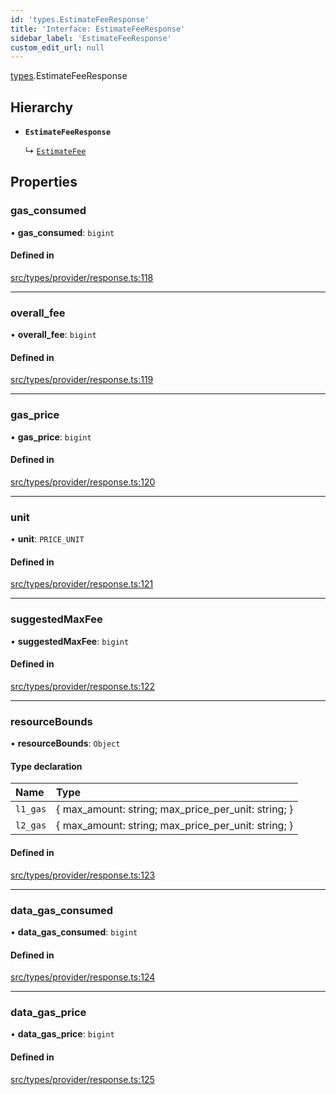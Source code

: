 ```yaml
---
id: 'types.EstimateFeeResponse'
title: 'Interface: EstimateFeeResponse'
sidebar_label: 'EstimateFeeResponse'
custom_edit_url: null
---
```


[types](../namespaces/types.md).EstimateFeeResponse

## Hierarchy

- **`EstimateFeeResponse`**

  ↳ [`EstimateFee`](types.EstimateFee.md)

## Properties

### gas_consumed

• **gas_consumed**: `bigint`

#### Defined in

[src/types/provider/response.ts:118](https://github.com/starknet-io/starknet.js/blob/v6.11.0/src/types/provider/response.ts#L118)

---

### overall_fee

• **overall_fee**: `bigint`

#### Defined in

[src/types/provider/response.ts:119](https://github.com/starknet-io/starknet.js/blob/v6.11.0/src/types/provider/response.ts#L119)

---

### gas_price

• **gas_price**: `bigint`

#### Defined in

[src/types/provider/response.ts:120](https://github.com/starknet-io/starknet.js/blob/v6.11.0/src/types/provider/response.ts#L120)

---

### unit

• **unit**: `PRICE_UNIT`

#### Defined in

[src/types/provider/response.ts:121](https://github.com/starknet-io/starknet.js/blob/v6.11.0/src/types/provider/response.ts#L121)

---

### suggestedMaxFee

• **suggestedMaxFee**: `bigint`

#### Defined in

[src/types/provider/response.ts:122](https://github.com/starknet-io/starknet.js/blob/v6.11.0/src/types/provider/response.ts#L122)

---

### resourceBounds

• **resourceBounds**: `Object`

#### Type declaration

| Name     | Type                                                 |
| :------- | :--------------------------------------------------- |
| `l1_gas` | \{ max_amount: string; max_price_per_unit: string; } |
| `l2_gas` | \{ max_amount: string; max_price_per_unit: string; } |

#### Defined in

[src/types/provider/response.ts:123](https://github.com/starknet-io/starknet.js/blob/v6.11.0/src/types/provider/response.ts#L123)

---

### data_gas_consumed

• **data_gas_consumed**: `bigint`

#### Defined in

[src/types/provider/response.ts:124](https://github.com/starknet-io/starknet.js/blob/v6.11.0/src/types/provider/response.ts#L124)

---

### data_gas_price

• **data_gas_price**: `bigint`

#### Defined in

[src/types/provider/response.ts:125](https://github.com/starknet-io/starknet.js/blob/v6.11.0/src/types/provider/response.ts#L125)
